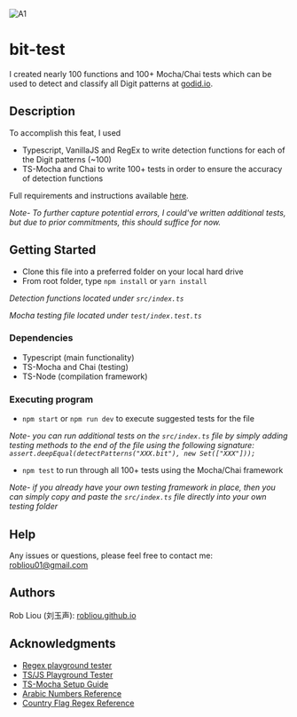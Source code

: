 ![A1](https://user-images.githubusercontent.com/81087205/230697170-927433cf-bf5d-4f51-ab1e-fa95395baf4d.png)

# bit-test

I created nearly 100 functions and 100+ Mocha/Chai tests which can be used to detect and classify all Digit patterns at [godid.io](godid.io).

## Description

To accomplish this feat, I used

- Typescript, VanillaJS and RegEx to write detection functions for each of the Digit patterns (~100)
- TS-Mocha and Chai to write 100+ tests in order to ensure the accuracy of detection functions

Full requirements and instructions available [here](https://gist.github.com/renzholy/f857b464518e0cf97549a3aee141bd74).

_Note- To further capture potential errors, I could've written additional tests, but due to prior commitments,
this should suffice for now._

## Getting Started

- Clone this file into a preferred folder on your local hard drive
- From root folder, type `npm install` or `yarn install`

_Detection functions located under `src/index.ts`_

_Mocha testing file located under `test/index.test.ts`_

### Dependencies

- Typescript (main functionality)
- TS-Mocha and Chai (testing)
- TS-Node (compilation framework)

### Executing program

- `npm start` or `npm run dev` to execute suggested tests for the file

_Note- you can run additional tests on the `src/index.ts` file by simply adding testing methods to the end of the file using the following signature:
`assert.deepEqual(detectPatterns("XXX.bit"), new Set(["XXX"]));`_

- `npm test` to run through all 100+ tests using the Mocha/Chai framework

_Note- if you already have your own testing framework in place, then you can simply copy and paste the `src/index.ts` file directly into your own testing folder_

## Help

Any issues or questions, please feel free to contact me: robliou01@gmail.com

## Authors

Rob Liou (刘玉声): [robliou.github.io](https://robliou.github.io/)

## Acknowledgments

- [Regex playground tester](https://regex101.com/)
- [TS/JS Playground Tester](https://leetcode.com/playground/new/empty)
- [TS-Mocha Setup Guide](https://www.npmjs.com/package/ts-mocha)
- [Arabic Numbers Reference](https://stackoverflow.com/questions/29729391/regular-expression-arabic-characters-and-numbers-only)
- [Country Flag Regex Reference](https://stackoverflow.com/questions/53360006/detect-with-regex-if-emoji-is-country-flag)
